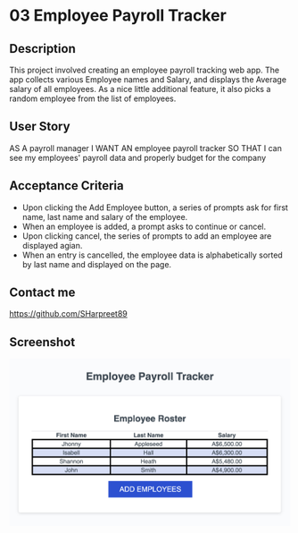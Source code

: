 # 03 Employee Payroll Tracker

## Description

This project involved creating an employee payroll tracking web app. The app collects various Employee names and Salary, and displays the Average salary of all employees. 
As a nice little additional feature, it also picks a random employee from the list of employees.

## User Story

AS A payroll manager
I WANT AN employee payroll tracker
SO THAT I can see my employees' payroll data and properly budget for the company

## Acceptance Criteria

- Upon clicking the Add Employee button, a series of prompts ask for first name, last name and salary of the employee.
- When an employee is added, a prompt asks to continue or cancel.
- Upon clicking cancel, the series of prompts to add an employee are displayed agian.
- When an entry is cancelled, the employee data is alphabetically sorted by last name and displayed on the page. 

## Contact me

https://github.com/SHarpreet89

## Screenshot

![Alt text](./assets/Images/Application%20Image.png)